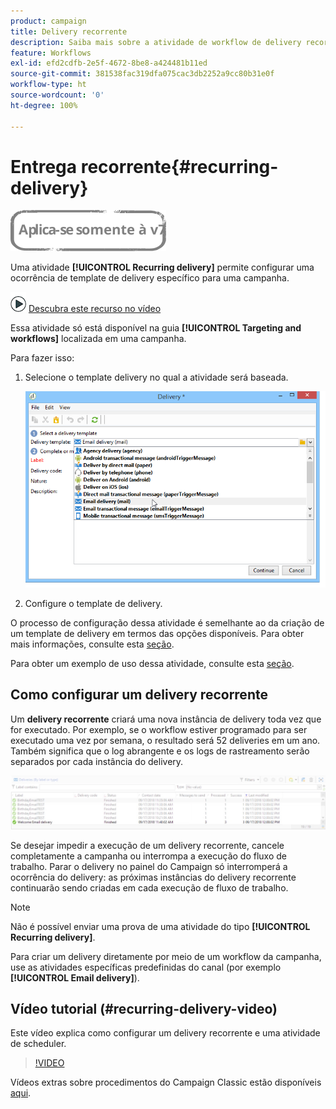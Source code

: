 ```yaml
---
product: campaign
title: Delivery recorrente
description: Saiba mais sobre a atividade de workflow de delivery recorrente
feature: Workflows
exl-id: efd2cdfb-2e5f-4672-8be8-a424481b11ed
source-git-commit: 381538fac319dfa075cac3db2252a9cc80b31e0f
workflow-type: ht
source-wordcount: '0'
ht-degree: 100%

---
```


# Entrega recorrente{#recurring-delivery}

![](../../assets/v7-only.svg)

Uma atividade **[!UICONTROL Recurring delivery]** permite configurar uma ocorrência de template de delivery específico para uma campanha.

![](assets/do-not-localize/how-to-video.png) [Descubra este recurso no vídeo](#recurring-delivery-video)

Essa atividade só está disponível na guia **[!UICONTROL Targeting and workflows]** localizada em uma campanha.

Para fazer isso:

1. Selecione o template delivery no qual a atividade será baseada.

   ![](assets/recurring_delivery_001.png)

1. Configure o template de delivery.

O processo de configuração dessa atividade é semelhante ao da criação de um template de delivery em termos das opções disponíveis. Para obter mais informações, consulte esta [seção](../../delivery/using/about-templates.md).

Para obter um exemplo de uso dessa atividade, consulte esta [seção](sending-a-birthday-email.md#creating-a-recurring-delivery-in-a-targeting-workflow).

## Como configurar um delivery recorrente

Um **delivery recorrente** criará uma nova instância de delivery toda vez que for executado. Por exemplo, se o workflow estiver programado para ser executado uma vez por semana, o resultado será 52 deliveries em um ano. Também significa que o log abrangente e os logs de rastreamento serão separados por cada instância do delivery.

![Delivery recorrente](assets/delivery_recurring.jpg)

Se desejar impedir a execução de um delivery recorrente, cancele completamente a campanha ou interrompa a execução do fluxo de trabalho. Parar o delivery no painel do Campaign só interromperá a ocorrência do delivery: as próximas instâncias do delivery recorrente continuarão sendo criadas em cada execução de fluxo de trabalho.

>[!NOTE]
>
>Não é possível enviar uma prova de uma atividade do tipo **[!UICONTROL Recurring delivery]**.
> 
>Para criar um delivery diretamente por meio de um workflow da campanha, use as atividades específicas predefinidas do canal (por exemplo **[!UICONTROL Email delivery]**).

## Vídeo tutorial (#recurring-delivery-video)

Este vídeo explica como configurar um delivery recorrente e uma atividade de scheduler.

>[!VIDEO](https://video.tv.adobe.com/v/25040?quality=12)

Vídeos extras sobre procedimentos do Campaign Classic estão disponíveis [aqui](https://experienceleague.adobe.com/docs/campaign-classic-learn/tutorials/overview.html?lang=pt-BR).
